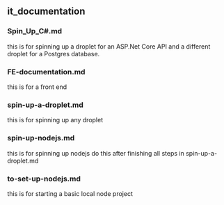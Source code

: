 ## it_documentation
### Spin_Up_C#.md
this is for spinning up a droplet for an ASP.Net Core API and a different droplet for a Postgres database.

### FE-documentation.md
this is for a front end

### spin-up-a-droplet.md
this is for spinning up any droplet

### spin-up-nodejs.md
this is for spinning up nodejs do this after finishing all steps in spin-up-a-droplet.md

### to-set-up-nodejs.md
this is for starting a basic local node project

